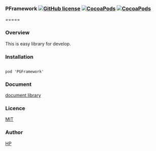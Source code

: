 ### PFramework   [![GitHub license](https://img.shields.io/badge/LICENSE-MIT%20LICENSE-blue.svg)](https://github.com/Playground-Corp/PGFramework/LICENCE) [![CocoaPods](https://img.shields.io/badge/platform-ios-lightgrey.svg)](https://cocoapods.org/pods/PGFramework) [![CocoaPods](https://img.shields.io/cocoapods/v/PGFramework.svg)](https://cocoapods.org/pods/PGFramework)  

=====

### Overview
This is easy library for develop.

### Installation
<code>
pod 'PGFramework'
</code>

### Document
[document library](http://cocoadocs.org/docsets/PGFramework)

### Licence
[MIT](https://github.com/Playground-Corp/PGFramework/blob/master/LICENCE)

### Author
[HP](https://playground.style)  
